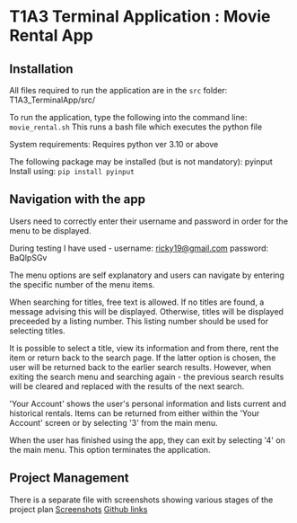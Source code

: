 # T1A3 Terminal Application : Movie Rental App

## Installation
All files required to run the application are in the `src` folder: T1A3_TerminalApp/src/

To run the application, type the following into the command line:
`movie_rental.sh`
This runs a bash file which executes the python file

System requirements:
Requires python ver 3.10 or above

The following package may be installed (but is not mandatory): pyinput
Install using: `pip install pyinput`

## Navigation with the app
Users need to correctly enter their username and password in order for the menu to be displayed.

During testing I have used -
username: ricky19@gmail.com
password: BaQlpSGv

The menu options are self explanatory and users can navigate by entering the specific number of the menu items.

When searching for titles, free text is allowed. If no titles are found, a message advising this will be displayed. Otherwise, titles will be displayed preceeded by a listing number. This listing number should be used for selecting titles.

It is possible to select a title, view its information and from there, rent the item or return back to the search page. If the latter option is chosen, the user will be returned back to the earlier search results. However, when exiting the search menu and searching again - the previous search results will be cleared and replaced with the results of the next search.

'Your Account' shows the user's personal information and lists current and historical rentals. Items can be returned from either within the 'Your Account' screen or by selecting '3' from the main menu.

When the user has finished using the app, they can exit by selecting '4' on the main menu. This option terminates the application.


## Project Management
There is a separate file with screenshots showing various stages of the project plan
[Screenshots](./docs/T1A3_Project_Screenshots.pdf)
[Github links](./docs/T1A3_Project_Plan.tsv)
